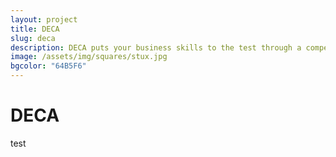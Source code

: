 ```yaml
---
layout: project
title: DECA
slug: deca
description: DECA puts your business skills to the test through a competition that requires you to prepare extensive business plans.
image: /assets/img/squares/stux.jpg
bgcolor: "64B5F6"
---
```


# DECA

test